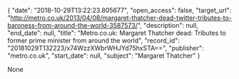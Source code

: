 {
  "date": "2018-10-29T13:22:23.805677", 
  "open_access": false, 
  "target_url": "http://metro.co.uk/2013/04/08/margaret-thatcher-dead-twitter-tributes-to-baroness-from-around-the-world-3587573/", 
  "description": null, 
  "end_date": null, 
  "title": "Metro.co.uk: Margaret Thatcher dead: Tributes to former prime minister from around the world", 
  "record_id": "20181029T132223/x74WzzXWbrWHJYd75hxSTA==", 
  "publisher": "metro.co.uk", 
  "start_date": null, 
  "subject": "Margaret Thatcher"
}

None
